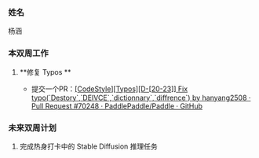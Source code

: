 ### 姓名

杨涵

### 本双周工作

1. **修复 Typos **

   - 提交一个PR：[[CodeStyle][Typos][D-[20-23]] Fix typo(\`Destory\`,\`DEIVCE\`,\`dictionnary\`,\`diffrence\`) by hanyang2508 · Pull Request #70248 · PaddlePaddle/Paddle · GitHub](https://github.com/PaddlePaddle/Paddle/pull/70248)


### 未来双周计划

1. 完成热身打卡中的 Stable Diffusion 推理任务


